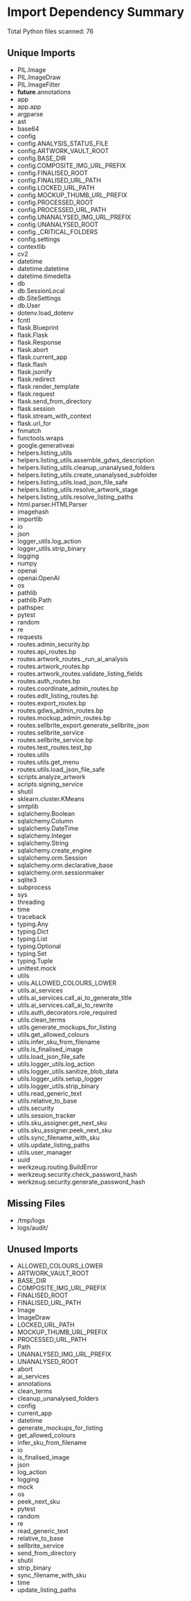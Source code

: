 # Import Dependency Summary

Total Python files scanned: 76

## Unique Imports
- PIL.Image
- PIL.ImageDraw
- PIL.ImageFilter
- __future__.annotations
- app
- app.app
- argparse
- ast
- base64
- config
- config.ANALYSIS_STATUS_FILE
- config.ARTWORK_VAULT_ROOT
- config.BASE_DIR
- config.COMPOSITE_IMG_URL_PREFIX
- config.FINALISED_ROOT
- config.FINALISED_URL_PATH
- config.LOCKED_URL_PATH
- config.MOCKUP_THUMB_URL_PREFIX
- config.PROCESSED_ROOT
- config.PROCESSED_URL_PATH
- config.UNANALYSED_IMG_URL_PREFIX
- config.UNANALYSED_ROOT
- config._CRITICAL_FOLDERS
- config.settings
- contextlib
- cv2
- datetime
- datetime.datetime
- datetime.timedelta
- db
- db.SessionLocal
- db.SiteSettings
- db.User
- dotenv.load_dotenv
- fcntl
- flask.Blueprint
- flask.Flask
- flask.Response
- flask.abort
- flask.current_app
- flask.flash
- flask.jsonify
- flask.redirect
- flask.render_template
- flask.request
- flask.send_from_directory
- flask.session
- flask.stream_with_context
- flask.url_for
- fnmatch
- functools.wraps
- google.generativeai
- helpers.listing_utils
- helpers.listing_utils.assemble_gdws_description
- helpers.listing_utils.cleanup_unanalysed_folders
- helpers.listing_utils.create_unanalysed_subfolder
- helpers.listing_utils.load_json_file_safe
- helpers.listing_utils.resolve_artwork_stage
- helpers.listing_utils.resolve_listing_paths
- html.parser.HTMLParser
- imagehash
- importlib
- io
- json
- logger_utils.log_action
- logger_utils.strip_binary
- logging
- numpy
- openai
- openai.OpenAI
- os
- pathlib
- pathlib.Path
- pathspec
- pytest
- random
- re
- requests
- routes.admin_security.bp
- routes.api_routes.bp
- routes.artwork_routes._run_ai_analysis
- routes.artwork_routes.bp
- routes.artwork_routes.validate_listing_fields
- routes.auth_routes.bp
- routes.coordinate_admin_routes.bp
- routes.edit_listing_routes.bp
- routes.export_routes.bp
- routes.gdws_admin_routes.bp
- routes.mockup_admin_routes.bp
- routes.sellbrite_export.generate_sellbrite_json
- routes.sellbrite_service
- routes.sellbrite_service.bp
- routes.test_routes.test_bp
- routes.utils
- routes.utils.get_menu
- routes.utils.load_json_file_safe
- scripts.analyze_artwork
- scripts.signing_service
- shutil
- sklearn.cluster.KMeans
- smtplib
- sqlalchemy.Boolean
- sqlalchemy.Column
- sqlalchemy.DateTime
- sqlalchemy.Integer
- sqlalchemy.String
- sqlalchemy.create_engine
- sqlalchemy.orm.Session
- sqlalchemy.orm.declarative_base
- sqlalchemy.orm.sessionmaker
- sqlite3
- subprocess
- sys
- threading
- time
- traceback
- typing.Any
- typing.Dict
- typing.List
- typing.Optional
- typing.Set
- typing.Tuple
- unittest.mock
- utils
- utils.ALLOWED_COLOURS_LOWER
- utils.ai_services
- utils.ai_services.call_ai_to_generate_title
- utils.ai_services.call_ai_to_rewrite
- utils.auth_decorators.role_required
- utils.clean_terms
- utils.generate_mockups_for_listing
- utils.get_allowed_colours
- utils.infer_sku_from_filename
- utils.is_finalised_image
- utils.load_json_file_safe
- utils.logger_utils.log_action
- utils.logger_utils.sanitize_blob_data
- utils.logger_utils.setup_logger
- utils.logger_utils.strip_binary
- utils.read_generic_text
- utils.relative_to_base
- utils.security
- utils.session_tracker
- utils.sku_assigner.get_next_sku
- utils.sku_assigner.peek_next_sku
- utils.sync_filename_with_sku
- utils.update_listing_paths
- utils.user_manager
- uuid
- werkzeug.routing.BuildError
- werkzeug.security.check_password_hash
- werkzeug.security.generate_password_hash

## Missing Files
- /tmp/logs
- logs/audit/

## Unused Imports
- ALLOWED_COLOURS_LOWER
- ARTWORK_VAULT_ROOT
- BASE_DIR
- COMPOSITE_IMG_URL_PREFIX
- FINALISED_ROOT
- FINALISED_URL_PATH
- Image
- ImageDraw
- LOCKED_URL_PATH
- MOCKUP_THUMB_URL_PREFIX
- PROCESSED_URL_PATH
- Path
- UNANALYSED_IMG_URL_PREFIX
- UNANALYSED_ROOT
- abort
- ai_services
- annotations
- clean_terms
- cleanup_unanalysed_folders
- config
- current_app
- datetime
- generate_mockups_for_listing
- get_allowed_colours
- infer_sku_from_filename
- io
- is_finalised_image
- json
- log_action
- logging
- mock
- os
- peek_next_sku
- pytest
- random
- re
- read_generic_text
- relative_to_base
- sellbrite_service
- send_from_directory
- shutil
- strip_binary
- sync_filename_with_sku
- time
- update_listing_paths
